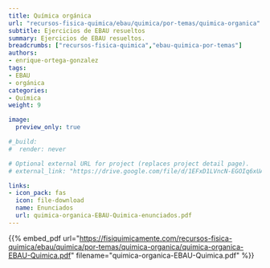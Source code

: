 ```yaml
---
title: Química orgánica
url: "recursos-fisica-quimica/ebau/quimica/por-temas/quimica-organica" 
subtitle: Ejercicios de EBAU resueltos
summary: Ejercicios de EBAU resueltos.
breadcrumbs: ["recursos-fisica-quimica","ebau-quimica-por-temas"]
authors:
- enrique-ortega-gonzalez
tags:
- EBAU
- orgánica
categories:
- Química
weight: 9

image:
  preview_only: true

#_build:
#  render: never

# Optional external URL for project (replaces project detail page).
# external_link: "https://drive.google.com/file/d/1EFxD1LVncN-EGOIq6xUAJaNjtWYf3gop/view"

links:
- icon_pack: fas
  icon: file-download
  name: Enunciados
  url: quimica-organica-EBAU-Quimica-enunciados.pdf
---
```


{{% embed_pdf url="https://fisiquimicamente.com/recursos-fisica-quimica/ebau/quimica/por-temas/quimica-organica/quimica-organica-EBAU-Quimica.pdf" filename="quimica-organica-EBAU-Quimica.pdf" %}}